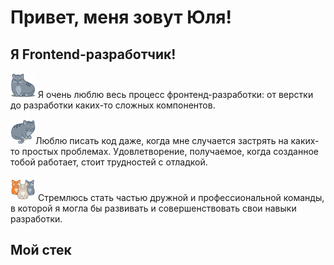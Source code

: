 # Привет, меня зовут Юля!
## Я Frontend-разработчик!


<img src='src/GIF-white bg/purr.gif' width='40px'> Я очень люблю весь процесс фронтенд-разработки: от верстки до разработки каких-то сложных компонентов.

<img src='src/GIF-white bg/knead.gif' width='40px'>Люблю писать код даже, когда мне случается застрять на каких-то простых проблемах. Удовлетворение, получаемое, когда созданное тобой работает, стоит трудностей с отладкой.

<img src='src/GIF-white bg/kittens.gif' width='40px'> Стремлюсь стать частью дружной и профессиональной команды, в которой я могла бы развивать и совершенствовать свои навыки разработки.

## Мой стек



<!--
**JuliaMatsievich/JuliaMatsievich** is a ✨ _special_ ✨ repository because its `README.md` (this file) appears on your GitHub profile.

Here are some ideas to get you started:

- 🔭 I’m currently working on ...
- 🌱 I’m currently learning ...
- 👯 I’m looking to collaborate on ...
- 🤔 I’m looking for help with ...
- 💬 Ask me about ...
- 📫 How to reach me: ...
- 😄 Pronouns: ...
- ⚡ Fun fact: ...
-->
